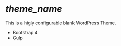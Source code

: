 ___theme_name___
==============

This is a higly configurable blank WordPress Theme.

 - Bootstrap 4
 - Gulp
